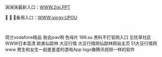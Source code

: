 <p>
	🈵🈵🈵最新入口：<a href="http://www.baidu.com/link?url=6MA2SWnO3Raqke39an_0PUxosM6ZrUGzi1BN9tNnlPW&wd">WWW.2ixj.PPT</a> 
	<p>
		🖤
🖤
🖤备用入口：<a href="http://www.baidu.com/link?url=6MA2SWnO3Raqke39an_0PUxosM6ZrUGzi1BN9tNnlPW&wd">WWW.ixjcgy.UPOU</a> 
	</p>
	<p>
		<br />
	</p>
	<p>
		荷兰vodafone精品
我会jvav啊
色母片
166.su 黑料不打官网入口
忘忧草社区WWW日本高清
欧美仙踪林 大豆行情
大豆行情网仙踪林网站主页
51大豆行情网www
男生和女生一起差差差的游戏App
logo像腾讯视频一样的软件
	</p>
